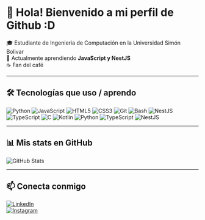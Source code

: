 # 👋 Hola! Bienvenido a mi perfil de Github :D  

🎓 Estudiante de Ingenieria de Computación en la Universidad Simón Bolivar \
🌱 Actualmente aprendiendo **JavaScript y NestJS**  
☕ Fan del café

---

## 🛠️ Tecnologías que uso / aprendo
![Python](https://img.shields.io/badge/-Python-3776AB?logo=python&logoColor=white&style=flat)
![JavaScript](https://img.shields.io/badge/-JavaScript-F7DF1E?logo=javascript&logoColor=black&style=flat)
![HTML5](https://img.shields.io/badge/-HTML5-E34F26?logo=html5&logoColor=white&style=flat)
![CSS3](https://img.shields.io/badge/-CSS3-1572B6?logo=css3&logoColor=white&style=flat)
![Git](https://img.shields.io/badge/-Git-F05032?logo=git&logoColor=white&style=flat)
![Bash](https://img.shields.io/badge/-Bash-4EAA25?logo=gnu-bash&logoColor=white&style=flat)
![NestJS](https://img.shields.io/badge/-NestJS-E0234E?logo=nestjs&logoColor=white&style=flat)
![TypeScript](https://img.shields.io/badge/-TypeScript-3178C6?logo=typescript&logoColor=white&style=flat)
![C](https://img.shields.io/badge/-C-A8B9CC?logo=c&logoColor=black&style=flat)
![Kotlin](https://img.shields.io/badge/-Kotlin-0095D5?logo=kotlin&logoColor=white&style=flat)
![Python](https://img.shields.io/badge/Python-3776AB?style=for-the-badge&logo=python&logoColor=white)
![TypeScript](https://img.shields.io/badge/TypeScript-3178C6?style=for-the-badge&logo=typescript&logoColor=white)
![NestJS](https://img.shields.io/badge/NestJS-E0234E?style=for-the-badge&logo=nestjs&logoColor=white)

---

## 📊 Mis stats en GitHub
![GitHub Stats](https://github-readme-stats.vercel.app/api?username=Jesus-0502&show_icons=true&theme=radical)  

---

## 📫 Conecta conmigo
[![LinkedIn](https://img.shields.io/badge/-LinkedIn-0A66C2?logo=linkedin&logoColor=white)](https://www.linkedin.com/in/tu-perfil)  
[![Instagram](https://img.shields.io/badge/-Instagram-E4405F?logo=instagram&logoColor=white)](https://instagram.com/tu-usuario)

